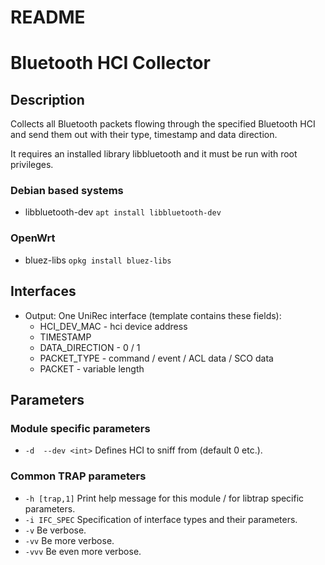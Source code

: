 # README
# Bluetooth HCI Collector

## Description
Collects all Bluetooth packets flowing through the specified Bluetooth HCI
and send them out with their type, timestamp and data direction.

It requires an installed library libbluetooth and it must be run with root privileges.

### Debian based systems
- libbluetooth-dev `apt install libbluetooth-dev`

### OpenWrt
- bluez-libs `opkg install bluez-libs`

## Interfaces
- Output: One UniRec interface (template contains these fields):
  - HCI_DEV_MAC    - hci device address
  - TIMESTAMP
  - DATA_DIRECTION - 0 / 1
  - PACKET_TYPE    - command / event / ACL data / SCO data
  - PACKET         - variable length

## Parameters
### Module specific parameters
- `-d  --dev <int>`  Defines HCI to sniff from (default 0 etc.).

### Common TRAP parameters
- `-h [trap,1]`      Print help message for this module / for libtrap specific parameters.
- `-i IFC_SPEC`      Specification of interface types and their parameters.
- `-v`               Be verbose.
- `-vv`              Be more verbose.
- `-vvv`             Be even more verbose.
